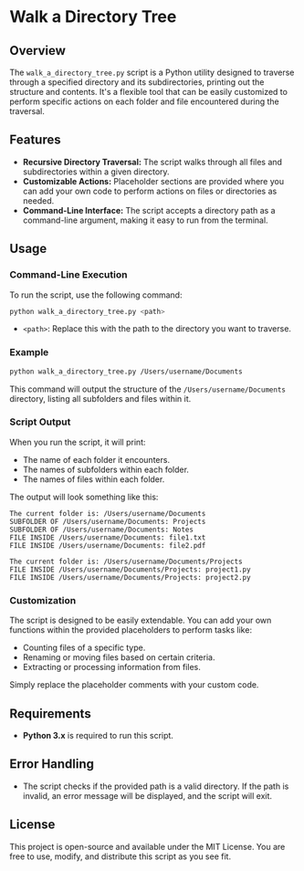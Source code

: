 # Walk a Directory Tree

## Overview

The `walk_a_directory_tree.py` script is a Python utility designed to traverse through a specified directory and its subdirectories, printing out the structure and contents. It's a flexible tool that can be easily customized to perform specific actions on each folder and file encountered during the traversal.

## Features

- **Recursive Directory Traversal:** The script walks through all files and subdirectories within a given directory.
- **Customizable Actions:** Placeholder sections are provided where you can add your own code to perform actions on files or directories as needed.
- **Command-Line Interface:** The script accepts a directory path as a command-line argument, making it easy to run from the terminal.

## Usage

### Command-Line Execution

To run the script, use the following command:

```bash
python walk_a_directory_tree.py <path>
```

- `<path>`: Replace this with the path to the directory you want to traverse.

### Example

```bash
python walk_a_directory_tree.py /Users/username/Documents
```

This command will output the structure of the `/Users/username/Documents` directory, listing all subfolders and files within it.

### Script Output

When you run the script, it will print:

- The name of each folder it encounters.
- The names of subfolders within each folder.
- The names of files within each folder.

The output will look something like this:

```
The current folder is: /Users/username/Documents
SUBFOLDER OF /Users/username/Documents: Projects
SUBFOLDER OF /Users/username/Documents: Notes
FILE INSIDE /Users/username/Documents: file1.txt
FILE INSIDE /Users/username/Documents: file2.pdf

The current folder is: /Users/username/Documents/Projects
FILE INSIDE /Users/username/Documents/Projects: project1.py
FILE INSIDE /Users/username/Documents/Projects: project2.py
```

### Customization

The script is designed to be easily extendable. You can add your own functions within the provided placeholders to perform tasks like:

- Counting files of a specific type.
- Renaming or moving files based on certain criteria.
- Extracting or processing information from files.

Simply replace the placeholder comments with your custom code.

## Requirements

- **Python 3.x** is required to run this script.

## Error Handling

- The script checks if the provided path is a valid directory. If the path is invalid, an error message will be displayed, and the script will exit.

## License

This project is open-source and available under the MIT License. You are free to use, modify, and distribute this script as you see fit.
